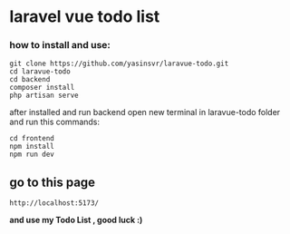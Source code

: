 # laravel vue todo list
### how to install and use:
```
git clone https://github.com/yasinsvr/laravue-todo.git
cd laravue-todo
cd backend
composer install
php artisan serve
```
after installed and run backend open new terminal in laravue-todo folder and run this commands:
```
cd frontend
npm install
npm run dev
```
## go to this page
```
http://localhost:5173/
```
**and use my Todo List , good luck :)**
